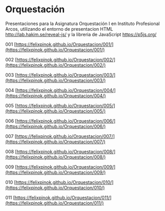 # Orquestación
Presentaciones para la Asignatura Orquestación I en Instituto Profesional Arcos, utilizando el entorno de presentacion HTML http://lab.hakim.se/reveal-js/ y la libreria de JavaScript https://p5js.org/

001 [https://felixpinok.github.io/Orquestacion/001/](https://felixpinok.github.io/Orquestacion/001/)

002 [https://felixpinok.github.io/Orquestacion/002/](https://felixpinok.github.io/Orquestacion/002/)

003 [https://felixpinok.github.io/Orquestacion/003/](https://felixpinok.github.io/Orquestacion/003/)

004 [https://felixpinok.github.io/Orquestacion/004/](https://felixpinok.github.io/Orquestacion/004/)

005 [https://felixpinok.github.io/Orquestacion/005/](https://felixpinok.github.io/Orquestacion/005/)

006 [https://felixpinok.github.io/Orquestacion/006/](https://felixpinok.github.io/Orquestacion/006/)

007 [https://felixpinok.github.io/Orquestacion/007/](https://felixpinok.github.io/Orquestacion/007/)

008 [https://felixpinok.github.io/Orquestacion/008/](https://felixpinok.github.io/Orquestacion/008/)

009 [https://felixpinok.github.io/Orquestacion/009/](https://felixpinok.github.io/Orquestacion/009/)

010 [https://felixpinok.github.io/Orquestacion/010/](https://felixpinok.github.io/Orquestacion/010/)

011 [https://felixpinok.github.io/Orquestacion/011/](https://felixpinok.github.io/Orquestacion/011/)
